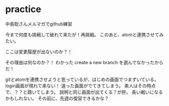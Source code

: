 # practice

中島聡さんメルマガでgithub練習

今まで何度も挑戦して破れて来たが！再挑戦。
このあと、atomと連携させてみたい。

ここは変更履歴が出ないのか？！

その理由は何なのか？！
わかった create a new branch を選んでなかったからだ！


gitとatomを連携させようと思っているが、はじめの画面でつまずいている。
login画面が現れて来ない！
違った画面がでてきてしまう。
素人はその時点で、？？と躓いてしまう。
説明と同じ画面が出てくる？が肝。
長い戦いになるかもしれない。
その前に、先週の復習できるかな？
